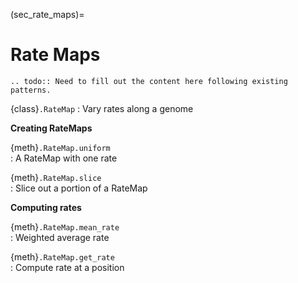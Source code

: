 
(sec_rate_maps)=
# Rate Maps


```{eval-rst}
.. todo:: Need to fill out the content here following existing patterns.
```

{class}`.RateMap`
: Vary rates along a genome                

**Creating RateMaps**                                                                

{meth}`.RateMap.uniform`                   
: A RateMap with one rate                  

{meth}`.RateMap.slice`                     
: Slice out a portion of a RateMap         

**Computing rates**                                                                  

{meth}`.RateMap.mean_rate`                 
: Weighted average rate                    

{meth}`.RateMap.get_rate`                  
: Compute rate at a position               

